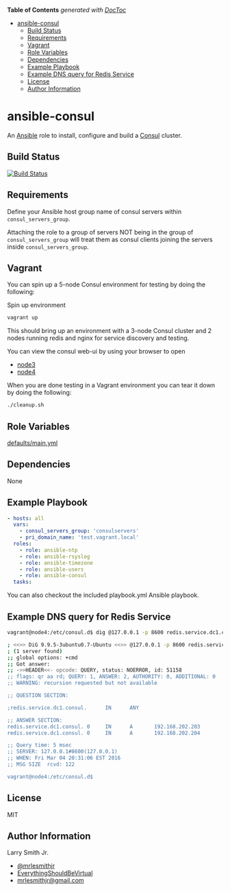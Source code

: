 <!-- START doctoc generated TOC please keep comment here to allow auto update -->
<!-- DON'T EDIT THIS SECTION, INSTEAD RE-RUN doctoc TO UPDATE -->

**Table of Contents** _generated with [DocToc](https://github.com/thlorenz/doctoc)_

- [ansible-consul](#ansible-consul)
  - [Build Status](#build-status)
  - [Requirements](#requirements)
  - [Vagrant](#vagrant)
  - [Role Variables](#role-variables)
  - [Dependencies](#dependencies)
  - [Example Playbook](#example-playbook)
  - [Example DNS query for Redis Service](#example-dns-query-for-redis-service)
  - [License](#license)
  - [Author Information](#author-information)

<!-- END doctoc generated TOC please keep comment here to allow auto update -->

# ansible-consul

An [Ansible](https://www.ansible.com) role to install, configure and build a
[Consul](https://www.consul.io/) cluster.

## Build Status

[![Build Status](https://travis-ci.org/mrlesmithjr/ansible-consul.svg?branch=master)](https://travis-ci.org/mrlesmithjr/ansible-consul)

## Requirements

Define your Ansible host group name of consul servers within `consul_servers_group`.

Attaching the role to a group of servers NOT being in the group of
`consul_servers_group` will treat them as consul clients joining the servers
inside `consul_servers_group`.

## Vagrant

You can spin up a 5-node Consul environment for testing by doing the following:

Spin up environment

```bash
vagrant up
```

This should bring up an environment with a 3-node Consul cluster and 2 nodes
running redis and nginx for service discovery and testing.

You can view the consul web-ui by using your browser to open

- [node3](http://192.168.250.13:8500)
- [node4](http://192.168.250.14:8500)

When you are done testing in a Vagrant environment you can tear it down by doing
the following:

```bash
./cleanup.sh
```

## Role Variables

[defaults/main.yml](defaults/main.yml)

## Dependencies

None

## Example Playbook

```yaml
- hosts: all
  vars:
    - consul_servers_group: 'consulservers'
    - pri_domain_name: 'test.vagrant.local'
  roles:
    - role: ansible-ntp
    - role: ansible-rsyslog
    - role: ansible-timezone
    - role: ansible-users
    - role: ansible-consul
  tasks:
```

You can also checkout the included playbook.yml Ansible playbook.

## Example DNS query for Redis Service

```bash
vagrant@node4:/etc/consul.d$ dig @127.0.0.1 -p 8600 redis.service.dc1.consul. ANY

; <<>> DiG 9.9.5-3ubuntu0.7-Ubuntu <<>> @127.0.0.1 -p 8600 redis.service.dc1.consul. ANY
; (1 server found)
;; global options: +cmd
;; Got answer:
;; ->>HEADER<<- opcode: QUERY, status: NOERROR, id: 51158
;; flags: qr aa rd; QUERY: 1, ANSWER: 2, AUTHORITY: 0, ADDITIONAL: 0
;; WARNING: recursion requested but not available

;; QUESTION SECTION:

;redis.service.dc1.consul.      IN      ANY

;; ANSWER SECTION:
redis.service.dc1.consul. 0     IN      A       192.168.202.203
redis.service.dc1.consul. 0     IN      A       192.168.202.204

;; Query time: 5 msec
;; SERVER: 127.0.0.1#8600(127.0.0.1)
;; WHEN: Fri Mar 04 20:31:06 EST 2016
;; MSG SIZE  rcvd: 122

vagrant@node4:/etc/consul.d$
```

## License

MIT

## Author Information

Larry Smith Jr.

- [@mrlesmithjr](https://www.twitter.com/mrlesmithjr)
- [EverythingShouldBeVirtual](http://everythingshouldbevirtual.com)
- [mrlesmithjr@gmail.com](mailto:mrlesmithjr@gmail.com)
